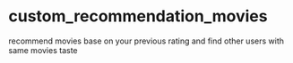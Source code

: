 # custom_recommendation_movies
recommend movies base on your previous rating and find other users with same movies taste 
